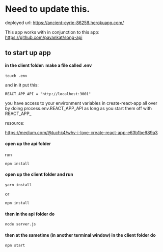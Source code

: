 # Need to update this.

deployed url: https://ancient-eyrie-86258.herokuapp.com/

This app works with in conjunction to this app: https://github.com/pavankat/song-api

## to start up app

#### in the client folder: make a file called .env

```
touch .env
```

and in it put this:

```
REACT_APP_API = "http://localhost:3001"
```

you have access to your environment variables in create-react-app all over by doing process.env.REACT_APP_API as long as you start them off with REACT_APP_

resource:

https://medium.com/@tuchk4/why-i-love-create-react-app-e63b1be689a3 

#### open up the api folder

run 

```
npm install
```

#### open up the client folder and run

```
yarn install 
```

or 

```
npm install
```

#### then in the api folder do 

```
node server.js
```

#### then at the sametime (in another terminal window) in the client folder do

```
npm start
```